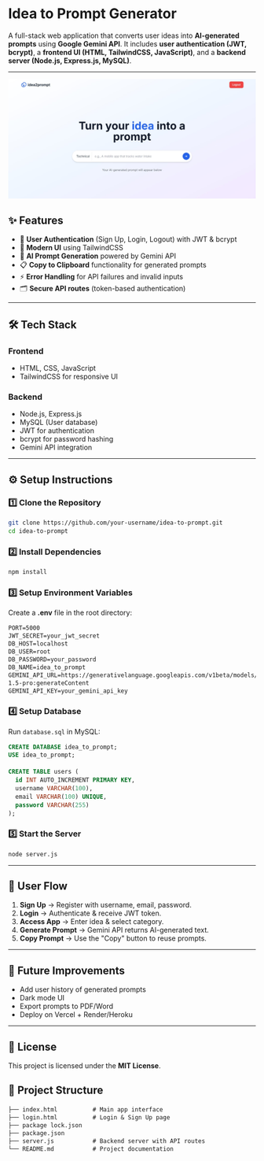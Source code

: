 #  Idea to Prompt Generator

A full-stack web application that converts user ideas into **AI-generated prompts** using **Google Gemini API**.
It includes **user authentication (JWT, bcrypt)**, a **frontend UI (HTML, TailwindCSS, JavaScript)**, and a **backend server (Node.js, Express.js, MySQL)**.

---
![image alt](https://github.com/sudip17x/Idea2Prompt/blob/69cf4f93ee0dc0708f763c743a667c7b28d38462/Screenshot%202025-09-17%20020902.jpg)
## ✨ Features

* 🔐 **User Authentication** (Sign Up, Login, Logout) with JWT & bcrypt
* 🎨 **Modern UI** using TailwindCSS
* 🧠 **AI Prompt Generation** powered by Gemini API
* 📋 **Copy to Clipboard** functionality for generated prompts
* ⚡ **Error Handling** for API failures and invalid inputs
* 🗂️ **Secure API routes** (token-based authentication)

---

## 🛠️ Tech Stack

### Frontend

* HTML, CSS, JavaScript
* TailwindCSS for responsive UI

### Backend

* Node.js, Express.js
* MySQL (User database)
* JWT for authentication
* bcrypt for password hashing
* Gemini API integration

---

## ⚙️ Setup Instructions

### 1️⃣ Clone the Repository

```bash
git clone https://github.com/your-username/idea-to-prompt.git
cd idea-to-prompt
```

### 2️⃣ Install Dependencies

```bash
npm install
```

### 3️⃣ Setup Environment Variables

Create a **.env** file in the root directory:

```env
PORT=5000
JWT_SECRET=your_jwt_secret
DB_HOST=localhost
DB_USER=root
DB_PASSWORD=your_password
DB_NAME=idea_to_prompt
GEMINI_API_URL=https://generativelanguage.googleapis.com/v1beta/models/gemini-1.5-pro:generateContent
GEMINI_API_KEY=your_gemini_api_key
```

### 4️⃣ Setup Database

Run `database.sql` in MySQL:

```sql
CREATE DATABASE idea_to_prompt;
USE idea_to_prompt;

CREATE TABLE users (
  id INT AUTO_INCREMENT PRIMARY KEY,
  username VARCHAR(100),
  email VARCHAR(100) UNIQUE,
  password VARCHAR(255)
);
```

### 5️⃣ Start the Server

```bash
node server.js
```

---

## 🔑 User Flow

1. **Sign Up** → Register with username, email, password.
2. **Login** → Authenticate & receive JWT token.
3. **Access App** → Enter idea & select category.
4. **Generate Prompt** → Gemini API returns AI-generated text.
5. **Copy Prompt** → Use the "Copy" button to reuse prompts.

---

## 🚀 Future Improvements

* Add user history of generated prompts
* Dark mode UI
* Export prompts to PDF/Word
* Deploy on Vercel + Render/Heroku

---

## 📜 License

This project is licensed under the **MIT License**.


## 📂 Project Structure

```
├── index.html          # Main app interface
├── login.html          # Login & Sign Up page
├── package lock.json   
├── package.json       
├── server.js           # Backend server with API routes
└── README.md           # Project documentation
```
